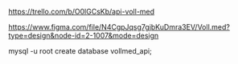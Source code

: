 https://trello.com/b/O0lGCsKb/api-voll-med

https://www.figma.com/file/N4CgpJqsg7gjbKuDmra3EV/Voll.med?type=design&node-id=2-1007&mode=design

mysql -u root
create database vollmed_api;